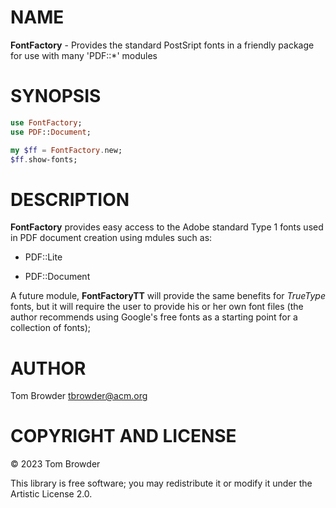 NAME
====

**FontFactory** - Provides the standard PostSript fonts in a friendly package for use with many 'PDF::*' modules

SYNOPSIS
========

```raku
use FontFactory;
use PDF::Document;

my $ff = FontFactory.new;
$ff.show-fonts;
```

DESCRIPTION
===========

**FontFactory** provides easy access to the Adobe standard Type 1 fonts used in PDF document creation using mdules such as:

  * PDF::Lite

  * PDF::Document

A future module, **FontFactoryTT** will provide the same benefits for *TrueType* fonts, but it will require the user to provide his or her own font files (the author recommends using Google's free fonts as a starting point for a collection of fonts);

AUTHOR
======

Tom Browder <tbrowder@acm.org>

COPYRIGHT AND LICENSE
=====================

© 2023 Tom Browder

This library is free software; you may redistribute it or modify it under the Artistic License 2.0.

